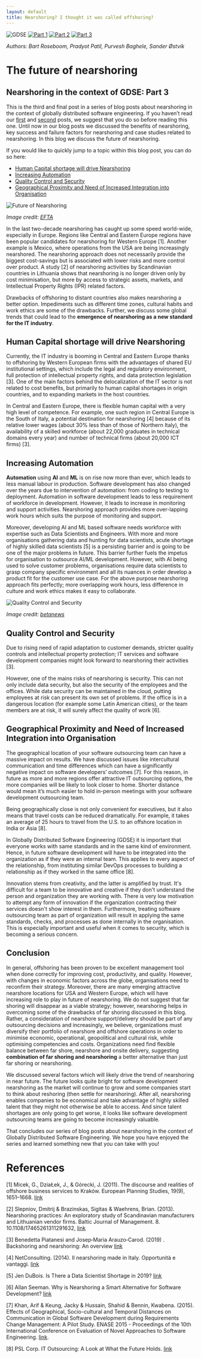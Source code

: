 ```yaml
---
layout: default
title: Nearshoring? I thought it was called offshoring?
--- 
```


![GDSE](https://img.shields.io/badge/GDSE-Outsourcing-brightgreen)
[![Part 1](https://img.shields.io/badge/-Part%201-blue)](https://pradyot-09.github.io/GDSE2020/blog1)
[![Part 2](https://img.shields.io/badge/-Part%202-blue)](https://pradyot-09.github.io/GDSE2020/blog2)
[![Part 3](https://img.shields.io/badge/-Part%203-red)](https://pradyot-09.github.io/GDSE2020/blog3)

*Authors: Bart Roseboom, Pradyot Patil, Purvesh Baghele, Sander Østvik*

# The future of nearshoring

## Nearshoring in the context of GDSE: Part 3


This is the third and final post in a series of blog posts about nearshoring in the context of globally distributed software engineering. If you haven’t read our [first](blog1.md) and [second](blog2.md) posts, we suggest that you do so before reading this one.
Until now in our blog posts we discussed the benefits of nearshoring, key success and failure factors for nearshoring and case studies related to nearshoring. In this blog we discuss the future of nearshoring.

If you would like to quickly jump to a topic within this blog post, you can do so here:
* [Human Capital shortage will drive Nearshoring](#human-capital-shortage-will-drive-nearshoring)
* [Increasing Automation](#increasing-automation)
* [Quality Control and Security](#quality-control-and-security)
* [Geographical Proximity and Need of Increased Integration into Organisation](#geographical-proximity-and-need-of-increased-integration-into-organisation)

![Future of Nearshoring](images/Future.jpg)

*Image credit: [EFTA](https://www.efta.int/About-EFTA/news/EEA-EFTA-Comment-BEREC-proposal-505341)*

In the last two-decade nearshoring has caught up some speed world-wide, especially in Europe. Regions like Central and Eastern Europe regions have been popular candidates for nearshoring for Western Europe [1]. Another example is Mexico, where operations from the USA are being increasingly nearshored. The nearshoring approach does not necessarily provide the biggest cost-savings but is associated with lower risks and more control over product. A study [2] of nearshoring activities by Scandinavian countries in Lithuania shows that nearshoring is no longer driven only by cost minimisation, but more by access to strategic assets, markets, and Intellectual Property Rights (IPR) related factors.

Drawbacks of offshoring to distant countries also makes nearshoring a better option. Impediments such as different time zones, cultural habits and work ethics are some of the drawbacks. Further, we discuss some global trends that could lead to the **emergence of nearshoring as a new standard for the IT industry**.

## Human Capital shortage will drive Nearshoring

Currently, the IT industry is booming in Central and Eastern Europe thanks to offshoring by Western European firms with the advantages of shared EU institutional settings, which include the legal and regulatory environment, full protection of intellectual property rights, and data protection legislation [3]. One of the main factors behind the delocalization of the IT sector is not related to cost benefits, but primarily to human capital shortages in origin countries, and to expanding markets in the host countries. 

In Central and Eastern Europe, there is flexible human capital with a very high level of competence. For example, one such region in Central Europe is the South of Italy, a potential destination for nearshoring [4] because of its relative lower wages (about 30% less than of those of Northern Italy), the availability of a skilled workforce (about 22,000 graduates in technical domains every year) and number of technical firms (about 20,000 ICT firms) [3]. 

## Increasing Automation

**Automation** using **AI** and **ML** is on rise now more than ever, which leads to less manual labour in production. Software development has also changed over the years due to intervention of automation: from coding to testing to deployment. Automation in software development leads to less requirement of workforce in development. However, it leads to increase in monitoring and support activities. Nearshoring approach provides more over-lapping work hours which suits the purpose of monitoring and support.

Moreover, developing AI and ML based software needs workforce with expertise such as Data Scientists and Engineers. With more and more organisations gathering data and hunting for data scientists, acute shortage of highly skilled data scientists [5] is a persisting barrier and is going to be one of the major problems in future. This barrier further fuels the impetus for organisation to outsource AI/ML development. However, with AI being used to solve customer problems, organisations require data scientists to grasp company specific environment and all its nuances in order develop a product fit for the customer use case. For the above purpose nearshoring approach fits perfectly; more overlapping work hours, less difference in culture and work ethics makes it easy to collaborate. 

![Quality Control and Security](images/security.jpg)

*Image credit: [betanews](https://betanews.com/2015/06/01/google-privacy-security-settings/)*

## Quality Control and Security

Due to rising need of rapid adaptation to customer demands, stricter quality controls and intellectual property protection; IT services and software development companies might look forward to nearshoring their activities [3].

However, one of the mains risks of nearshoring is security. This can not only include data security, but also the security of the employees and the offices. While data security can be maintained in the cloud, putting employees at risk can present its own set of problems. If the office is in a dangerous location (for example some Latin American cities), or the team members are at risk, it will surely affect the quality of work [6].

## Geographical Proximity and Need of Increased Integration into Organisation

The geographical location of your software outsourcing team can have a massive impact on results. We have discussed issues like intercultural communication and time differences which can have a significantly negative impact on software developers’ outcomes [7]. For this reason, in future as more and more regions offer attractive IT outsourcing options, the more companies will be likely to look closer to home. Shorter distance would mean it’s much easier to hold in-person meetings with your software development outsourcing team.

Being geographically close is not only convenient for executives, but it also means that travel costs can be reduced dramatically. For example, it takes an average of 25 hours to travel from the U.S. to an offshore location in India or Asia [8].

In Globally Distributed Software Engineering (GDSE) it is important that everyone works with same standards and in the same kind of environment. Hence, in future software development will have to be integrated into the organization as if they were an internal team. This applies to every aspect of the relationship, from instituting similar DevOps processes to building a relationship as if they worked in the same office [8]. 

Innovation stems from creativity, and the latter is amplified by trust. It's difficult for a team to be innovative and creative if they don't understand the person and organization they are working with. There is very low motivation to attempt any form of innovation if the organization contracting their services doesn't show interest in them. Furthermore, treating software outsourcing team as part of  organization will result in applying the same standards, checks, and processes as done internally in the organisation. This is especially important and useful when it comes to security, which is becoming a serious concern.
 
## Conclusion 

In general, offshoring has been proven to be excellent management tool when done correctly for improving cost, productivity, and quality. However, with changes in economic factors across the globe, organisations need to reconfirm their strategy. Moreover, there are many emerging attractive nearshore locations for USA and Western Europe, which will have increasing role to play in future of nearshoring. We do not suggest that far shoring will disappear as a viable strategy; however, nearshoring helps in overcoming some of the drawbacks of far shoring discussed in this blog. Rather, a consideration of nearshore support/delivery should be part of any outsourcing decisions and increasingly, we believe, organizations must diversify their portfolio of nearshore and offshore operations in order to minimise economic, operational, geopolitical and cultural risk, while optimising competencies and costs. Organizations need find flexible balance between far shore, nearshore and onsite delivery, suggesting **combination of far shoring and nearshoring** a better alternative than just far shoring or nearshoring.

We discussed several factors which will likely drive the trend of nearshoring in near future. The future looks quite bright for software development nearshoring as the market will continue to grow and some companies start to think about reshoring (then settle for nearshoring). After all, nearshoring enables companies to be economical and take advantage of highly skilled talent that they might not otherwise be able to access. And since talent shortages are only going to get worse, it looks like software development outsourcing teams are going to become increasingly valuable.

That concludes our series of blog posts about nearshoring in the context of Globally Distributed Software Engineering. We hope you have enjoyed the series and learned something new that you can take with you! 


# References

[1] Micek, G., DziaŁek, J., & Górecki, J. (2011). The discourse and realities of offshore business services to Kraków. European Planning Studies, 19(9), 1651–1668. [link](https://doi-org.tudelft.idm.oclc.org/10.1080/09654313.2011.586195)

[2] Slepniov, Dmitrij & Brazinskas, Sigitas & Waehrens, Brian. (2013). Nearshoring practices: An exploratory study of Scandinavian manufacturers and Lithuanian vendor firms. Baltic Journal of Management. 8. 10.1108/17465261311291632, [link](https://www.researchgate.net/publication/263103692_Nearshoring_practices_An_exploratory_study_of_Scandinavian_manufacturers_and_Lithuanian_vendor_firms)

[3] Benedetta Piatanesi and Josep‐Maria Arauzo‐Carod. (2019) . Backshoring and nearshoring: An overview [link](https://doi-org.tudelft.idm.oclc.org/10.1111/grow.12316)

[4] NetConsulting. (2014). Il nearshoring made in Italy. Opportunità e vantaggi. [link](https://d3alc7xa4w7z55.cloudfront.net/static/upload/protected/201/0108/2014focusfinconscs_whitepapernearshore.pdf)

[5] Jen DuBois. Is There a Data Scientist Shortage in 2019? [link](https://quanthub.com/is-there-a-data-scientist-shortage-in-2019/)

[6] Allan Seeman. Why is Nearshoring a Smart Alternative for Software Development? [link](https://webcreek.com/en/blog/business/nearshoring-software-development-smart-alternative/)

[7] Khan, Arif & Keung, Jacky & Hussain, Shahid & Bennin, Kwabena. (2015). Effects of Geographical, Socio-cultural and Temporal Distances on Communication in Global Software Development during Requirements Change Management: A Pilot Study. ENASE 2015 - Proceedings of the 10th International Conference on Evaluation of Novel Approaches to Software Engineering. [link](http://www.scitepress.org/DigitalLibrary/Link.aspx?doi=10.5220/0005331401590168). 

[8] PSL Corp. IT Outsourcing: A Look at What the Future Holds. [link](https://www.pslcorp.com/nearshoring-outsourcing/it-outsourcing-a-look-at-what-the-future-holds-1/)

